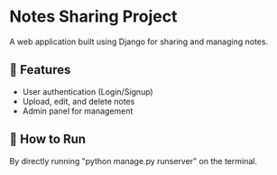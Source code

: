 ﻿# Notes Sharing Project

A web application built using Django for sharing and managing notes.

## 📌 Features
- User authentication (Login/Signup)
- Upload, edit, and delete notes
- Admin panel for management

## 🚀 How to Run

By directly running "python manage.py runserver" on the terminal.
